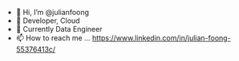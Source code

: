 - 👋 Hi, I’m @julianfoong
- 👀 Developer, Cloud
- 🌱 Currently Data Engineer
- 📫 How to reach me ... https://www.linkedin.com/in/julian-foong-55376413c/

<!---
julianfoong/julianfoong is a ✨ special ✨ repository because its `README.md` (this file) appears on your GitHub profile.
You can click the Preview link to take a look at your changes.
--->
